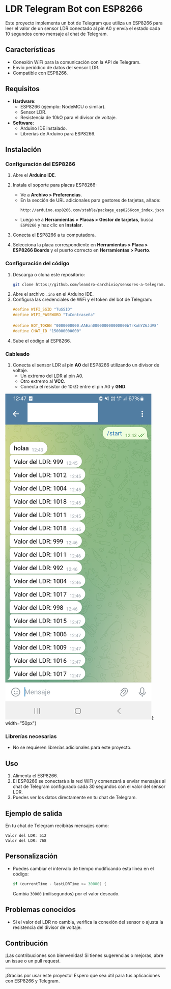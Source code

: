 # LDR Telegram Bot con ESP8266

Este proyecto implementa un bot de Telegram que utiliza un ESP8266 para leer el valor de un sensor LDR conectado al pin A0 y envía el estado cada 10 segundos como mensaje al chat de Telegram.

## Características
- Conexión WiFi para la comunicación con la API de Telegram.
- Envío periódico de datos del sensor LDR.
- Compatible con ESP8266.

## Requisitos
- **Hardware**:
  - ESP8266 (ejemplo: NodeMCU o similar).
  - Sensor LDR.
  - Resistencia de 10kΩ para el divisor de voltaje.
- **Software**:
  - Arduino IDE instalado.
  - Librerías de Arduino para ESP8266.

## Instalación
### Configuración del ESP8266
1. Abre el **Arduino IDE**.
2. Instala el soporte para placas ESP8266:
   - Ve a **Archivo > Preferencias**.
   - En la sección de URL adicionales para gestores de tarjetas, añade:
     ```
     http://arduino.esp8266.com/stable/package_esp8266com_index.json
     ```
   - Luego ve a **Herramientas > Placas > Gestor de tarjetas**, busca `ESP8266` y haz clic en **Instalar**.

3. Conecta el ESP8266 a tu computadora.
4. Selecciona la placa correspondiente en **Herramientas > Placa > ESP8266 Boards** y el puerto correcto en **Herramientas > Puerto**.

### Configuración del código
1. Descarga o clona este repositorio:
   ```bash
   git clone https://github.com/leandro-darchivio/sensores-a-telegram.git
   ```
2. Abre el archivo `.ino` en el Arduino IDE.
3. Configura las credenciales de WiFi y el token del bot de Telegram:
   ```cpp
   #define WIFI_SSID "TuSSID"
   #define WIFI_PASSWORD "TuContraseña"

   #define BOT_TOKEN "0000000000:AAEan000000000000000bTrKohYZ6JdV8"
   #define CHAT_ID "150000000000"
   ```
4. Sube el código al ESP8266.

### Cableado
1. Conecta el sensor LDR al pin **A0** del ESP8266 utilizando un divisor de voltaje.
   - Un extremo del LDR al pin A0.
   - Otro extremo al **VCC**.
   - Conecta el resistor de 10kΩ entre el pin A0 y **GND**.

![Interfaz de Telegram](Screenshot_Telegram.png){: width="50px"}


### Librerías necesarias
- No se requieren librerías adicionales para este proyecto.

## Uso
1. Alimenta el ESP8266.
2. El ESP8266 se conectará a la red WiFi y comenzará a enviar mensajes al chat de Telegram configurado cada 30 segundos con el valor del sensor LDR.
3. Puedes ver los datos directamente en tu chat de Telegram.

## Ejemplo de salida
En tu chat de Telegram recibirás mensajes como:
```
Valor del LDR: 512
Valor del LDR: 768
```

## Personalización
- Puedes cambiar el intervalo de tiempo modificando esta línea en el código:
  ```cpp
  if (currentTime - lastLDRTime >= 30000) {
  ```
  Cambia `30000` (milisegundos) por el valor deseado.

## Problemas conocidos
- Si el valor del LDR no cambia, verifica la conexión del sensor o ajusta la resistencia del divisor de voltaje.

## Contribución
¡Las contribuciones son bienvenidas! Si tienes sugerencias o mejoras, abre un issue o un pull request.


---

¡Gracias por usar este proyecto! Espero que sea útil para tus aplicaciones con ESP8266 y Telegram.
